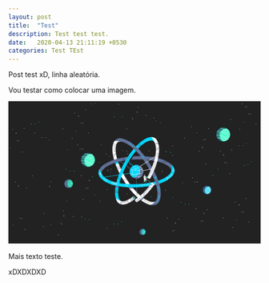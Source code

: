 ```yaml
---
layout: post
title:  "Test"
description: Test test test.
date:   2020-04-13 21:11:19 +0530
categories: Test TEst
---
```


Post test xD, linha aleatória. 

Vou testar como colocar uma imagem.

![test img](/assets/imgs/xdxd.jpeg)


Mais texto teste.

xDXDXDXD